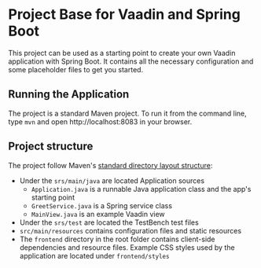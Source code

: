 # Project Base for Vaadin and Spring Boot

This project can be used as a starting point to create your own Vaadin application with Spring Boot. It contains all the
necessary configuration and some placeholder files to get you started.

## Running the Application

The project is a standard Maven project. To run it from the command line, type `mvn` and open http://localhost:8083 in
your browser.

## Project structure

The project follow
Maven's [standard directory layout structure](https://maven.apache.org/guides/introduction/introduction-to-the-standard-directory-layout.html):

- Under the `srs/main/java` are located Application sources
  - `Application.java` is a runnable Java application class and the app's starting point
  - `GreetService.java` is a Spring service class
  - `MainView.java` is an example Vaadin view
- Under the `srs/test` are located the TestBench test files
- `src/main/resources` contains configuration files and static resources
- The `frontend` directory in the root folder contains client-side dependencies and resource files. Example CSS styles
  used by the application are located under `frontend/styles`


